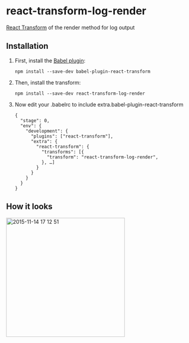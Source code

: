 # react-transform-log-render

[React Transform](https://github.com/gaearon/babel-plugin-react-transform) of the render method for log output 

## Installation

1. First, install the [Babel plugin](https://github.com/gaearon/babel-plugin-react-transform):
   ```
   npm install --save-dev babel-plugin-react-transform
   ```

2. Then, install the transform:
   ```
   npm install --save-dev react-transform-log-render
   ```  

3. Now edit your .babelrc to include extra.babel-plugin-react-transform

   ```
   {
     "stage": 0,
     "env": {
       "development": {
         "plugins": ["react-transform"],
         "extra": {
           "react-transform": {
             "transforms": [{
               "transform": "react-transform-log-render",
             }, …]
           }
         }
       }
     }
   }
   ```

## How it looks

<img width="320" alt="2015-11-14 17 12 51" src="https://cloud.githubusercontent.com/assets/4242765/11163037/a1263916-8aea-11e5-817d-0de67d66a2bd.png">


